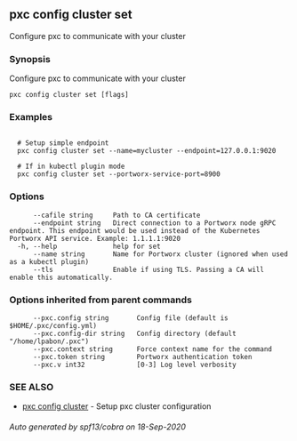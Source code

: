 ## pxc config cluster set

Configure pxc to communicate with your cluster

### Synopsis

Configure pxc to communicate with your cluster

```
pxc config cluster set [flags]
```

### Examples

```

  # Setup simple endpoint
  pxc config cluster set --name=mycluster --endpoint=127.0.0.1:9020

  # If in kubectl plugin mode
  pxc config cluster set --portworx-service-port=8900
```

### Options

```
      --cafile string     Path to CA certificate
      --endpoint string   Direct connection to a Portworx node gRPC endpoint. This endpoint would be used instead of the Kubernetes Portworx API service. Example: 1.1.1.1:9020
  -h, --help              help for set
      --name string       Name for Portworx cluster (ignored when used as a kubectl plugin)
      --tls               Enable if using TLS. Passing a CA will enable this automatically.
```

### Options inherited from parent commands

```
      --pxc.config string       Config file (default is $HOME/.pxc/config.yml)
      --pxc.config-dir string   Config directory (default "/home/lpabon/.pxc")
      --pxc.context string      Force context name for the command
      --pxc.token string        Portworx authentication token
      --pxc.v int32             [0-3] Log level verbosity
```

### SEE ALSO

* [pxc config cluster](pxc_config_cluster.md)	 - Setup pxc cluster configuration

###### Auto generated by spf13/cobra on 18-Sep-2020
